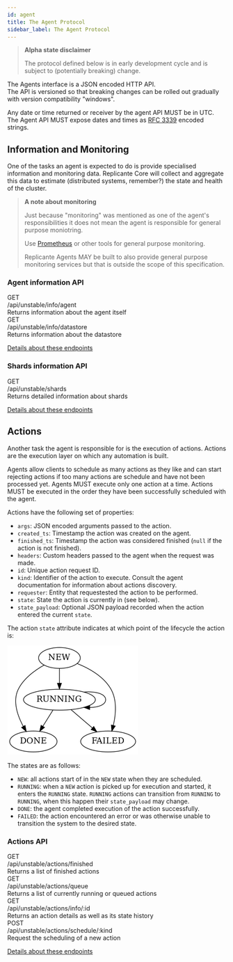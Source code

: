 ```yaml
---
id: agent
title: The Agent Protocol
sidebar_label: The Agent Protocol
---
```


<blockquote class="warning">

**Alpha state disclaimer**

The protocol defined below is in early development cycle
and is subject to (potentially breaking) change.

</blockquote>

The Agents interface is a JSON encoded HTTP API.  
The API is versioned so that breaking changes can be rolled out gradually
with version compatibility "windows".

Any date or time returned or receiver by the agent API MUST be in UTC.
The Agent API MUST expose dates and times as
[RFC 3339](https://tools.ietf.org/html/rfc3339) encoded strings.


## Information and Monitoring
One of the tasks an agent is expected to do is provide specialised information and monitoring data.
Replicante Core will collect and aggregate this data to estimate (distributed systems, remember?)
the state and health of the cluster.

<blockquote class="info">

**A note about monitoring**

Just because "monitoring" was mentioned as one of the agent's responsibilities
it does not mean the agent is responsible for general purpose moniotring.

Use [Prometheus](https://prometheus.io/) or other tools for general purpose monitoring.

Replicante Agents MAY be built to also provide general purpose monitoring services
but that is outside the scope of this specification.

</blockquote>



### Agent information API
<div class="rest">
  <div class="method get">GET</div>
  <div class="url get">/api/unstable/info/agent</div>
  <div class="desc get rtl">Returns information about the agent itself</div>

  <div class="method get">GET</div>
  <div class="url get">/api/unstable/info/datastore</div>
  <div class="desc get rtl">Returns information about the datastore</div>
</div>

[Details about these endpoints](agent-info.md)


### Shards information API
<div class="rest">
  <div class="method get">GET</div>
  <div class="url get">/api/unstable/shards</div>
  <div class="desc get rtl">Returns detailed information about shards</div>
</div>

[Details about these endpoints](agent-shards.md)


## Actions
Another task the agent is responsible for is the execution of actions.
Actions are the execution layer on which any automation is built.

Agents allow clients to schedule as many actions as they like and can start rejecting actions
if too many actions are schedule and have not been processed yet.
Agents MUST execute only one action at a time.
Actions MUST be executed in the order they have been successfully scheduled with the agent.

Actions have the following set of properties:

  * `args`: JSON encoded arguments passed to the action.
  * `created_ts`: Timestamp the action was created on the agent.
  * `finished_ts`: Timestamp the action was considered finished (`null` if the action is not finished).
  * `headers`: Custom headers passed to the agent when the request was made.
  * `id`: Unique action request ID.
  * `kind`: Identifier of the action to execute.
            Consult the agent documentation for information about actions discovery.
  * `requester`: Entity that requestested the action to be performed.
  * `state`: State the action is currently in (see below).
  * `state_payload`: Optional JSON payload recorded when the action entered the current `state`.

The action `state` attribute indicates at which point of the lifecycle the action is:

![action states](assets/action-states.png)

The states are as follows:

  * `NEW`: all actions start of in the `NEW` state when they are scheduled.
  * `RUNNING`: when a `NEW` action is picked up for execution and started, it enters the `RUNNING` state.
               `RUNNING` actions can transition from `RUNNING` to `RUNNING`, when this happen their `state_payload` may change.
  * `DONE`: the agent completed execution of the action successfully.
  * `FAILED`: the action encountered an error or was otherwise unable to transition the system to the desired state.

### Actions API
<div class="rest">
  <div class="method get">GET</div>
  <div class="url get">/api/unstable/actions/finished</div>
  <div class="desc get rtl">Returns a list of finished actions</div>

  <div class="method get">GET</div>
  <div class="url get">/api/unstable/actions/queue</div>
  <div class="desc get rtl">Returns a list of currently running or queued actions</div>

  <div class="method get">GET</div>
  <div class="url get">/api/unstable/actions/info/:id</div>
  <div class="desc get rtl">Returns an action details as well as its state history</div>

  <div class="method post">POST</div>
  <div class="url post">/api/unstable/actions/schedule/:kind</div>
  <div class="desc post rtl">Request the scheduling of a new action</div>
</div>

[Details about these endpoints](agent-actions.md)
